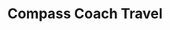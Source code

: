 ---
title: "Compass Coach Travel"
address: "76, Cootehall Road, Crawfordsburn, Bangor, Co. Down, BT19 1UW"
tel: "028 9185 2880"
county: "Down"
category: "Coach Hire"
type: "Content"
lat: "054.6517050000"
lng: "-005.7244360000"
---